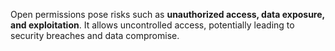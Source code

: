 Open permissions pose risks such as **unauthorized access, data exposure, and exploitation**. It allows uncontrolled access, potentially leading to security breaches and data compromise.